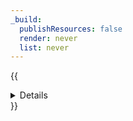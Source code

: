 ```yaml
---
_build:
  publishResources: false
  render: never
  list: never
---
```


{{<details header="Provider-specific instructions">}}

This is not an exhaustive list of how to update DS records in other providers, but the following links may be helpful:

- [DNSimple](https://support.dnsimple.com/articles/cloudflare-ds-record/)
- [domaindiscount24](https://support.domaindiscount24.com/hc/articles/4409759478161)
- [DreamHost](https://help.dreamhost.com/hc/en-us/articles/219539467)
- [dynadot](https://www.dynadot.com/community/help/question/set-DNSSEC)
- [enom](https://help.enom.com/hc/en-us/articles/115001028212)
- [gandi](https://wiki.gandi.net/en/domains/dnssec)
- [GoDaddy](https://ph.godaddy.com/help/add-a-ds-record-23865)
- [Google Domains](https://support.google.com/domains/answer/6387342?hl=en)
- [Hostinger](https://support.hostinger.com/articles/3667267)
- [hover](https://help.hover.com/hc/en-us/articles/217281647)
- [InMotion Hosting](https://www.inmotionhosting.com/support/edu/cpanel/enable-dnssec-cloudflare/)
- [INWX](https://kb.inwx.com/en-us/3-nameserver/131)
- [Joker.com](https://joker.com/faq/books/jokercom-faq-en/page/dnssec)
- [name.com](https://www.name.com/support/articles/205439058-managing-dnssec)
- [namecheap](https://www.namecheap.com/support/knowledgebase/article.aspx/9722/2232/managing-dnssec-for-domains-pointed-to-custom-dns)
- [nameISP](https://support.nameisp.com/answers/dns)
- [namesilo](https://www.namesilo.com/Support/DS-Records-%28DNSSEC%29)
- [OVH](https://help.ovhcloud.com/csm/en-dns-secure-domain-dnssec?id=kb_article_view&sysparm_article=KB0051637)
- [registro.br](https://registro.br/tecnologia/dnssec.html?secao=tutoriais-dns)
- [Porkbun](https://kb.porkbun.com/article/93-how-to-install-dnssec) (do not fill out **keyData**).
- [TransIP](https://www.transip.eu/knowledgebase/entry/150-secure-domains-custom-nameservers-dnssec/)

{{</details>}}
